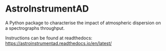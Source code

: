# AstroInstrumentAD
A Python package to characterise the impact of atmospheric dispersion on a spectrographs throughput.

Instructions can be found at readthedocs:
https://astroinstrumentad.readthedocs.io/en/latest/